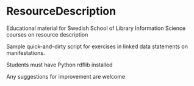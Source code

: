 # ResourceDescription
Educational material for Swedish School of Library Information Science courses on resource description

Sample quick-and-dirty script for exercises in linked data statements on manifestations.

Students must have Python rdflib installed

Any suggestions for improvement are welcome
